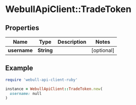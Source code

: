 # WebullApiClient::TradeToken

## Properties

| Name | Type | Description | Notes |
| ---- | ---- | ----------- | ----- |
| **username** | **String** |  | [optional] |

## Example

```ruby
require 'webull-api-client-ruby'

instance = WebullApiClient::TradeToken.new(
  username: null
)
```

